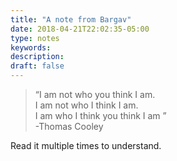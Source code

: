 ```yaml
---
title: "A note from Bargav"
date: 2018-04-21T22:02:35-05:00
type: notes
keywords:
description:
draft: false
---
```

[comment]: # (A note is any quick thought, quote, one-liners or a simple tweet. )

>“I am not who you think I am.  
I am not who I think I am.  
I am who I think you think I am ”    
\-Thomas Cooley


Read it multiple times to understand.
